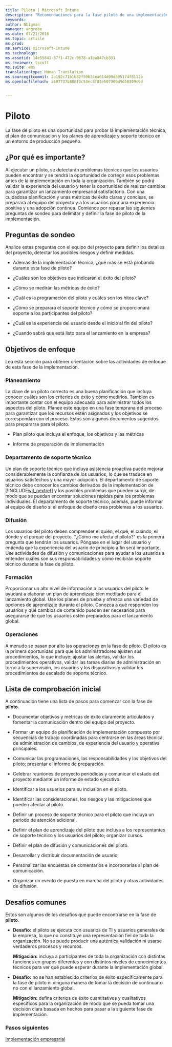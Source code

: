 ```yaml
---
title: Piloto | Microsoft Intune
description: "Recomendaciones para la fase piloto de una implementación de Intune."
keywords: 
author: Nbigman
manager: angrobe
ms.date: 07/21/2016
ms.topic: article
ms.prod: 
ms.service: microsoft-intune
ms.technology: 
ms.assetid: 14e55841-37f1-472c-9678-a1ba847cb331
ms.reviewer: tscott
ms.suite: ems
translationtype: Human Translation
ms.sourcegitcommit: 2a192c71b1b82f59b34ea614d09d895174f8112b
ms.openlocfilehash: a607737b808f3c53ec8f83e507369d9d58309c9d


---
```


# Piloto
La fase de piloto es una oportunidad para probar la implementación técnica, el plan de comunicación y los planes de aprendizaje y soporte técnico en un entorno de producción pequeño.

## ¿Por qué es importante?
Al ejecutar un piloto, se detectarán problemas técnicos que los usuarios pueden encontrar y se tendrá la oportunidad de corregir esos problemas antes de la implementación en toda la organización. También se podrá validar la experiencia del usuario y tener la oportunidad de realizar cambios para garantizar un lanzamiento empresarial satisfactorio. Con una cuidadosa planificación y unas métricas de éxito claras y concisas, se preparará al equipo del proyecto y a los usuarios para una experiencia positiva y una adopción continua.
Comience por repasar las siguientes preguntas de sondeo para delimitar y definir la fase de piloto de la implementación.

## Preguntas de sondeo
Analice estas preguntas con el equipo del proyecto para definir los detalles del proyecto, detectar los posibles riesgos y definir medidas.

-   Además de la implementación técnica, ¿qué más se está probando durante esta fase de piloto?

-   ¿Cuáles son los objetivos que indicarán el éxito del piloto?

-   ¿Cómo se medirán las métricas de éxito?

-   ¿Cuál es la programación del piloto y cuáles son los hitos clave?

-   ¿Cómo se preparará el soporte técnico y cómo se proporcionará soporte a los participantes del piloto?

-   ¿Cuál es la experiencia del usuario desde el inicio al fin del piloto?

-   ¿Cuando sabrá que está listo para el lanzamiento en la empresa?

## Objetivos de enfoque
Lea esta sección para obtener orientación sobre las actividades de enfoque de esta fase de la implementación.

### Planeamiento
La clave de un piloto correcto es una buena planificación que incluya conocer cuáles son los criterios de éxito y cómo medirlos. También es importante contar con el equipo adecuado para administrar todos los aspectos del piloto. Planee este equipo en una fase temprana del proceso para garantizar que los recursos estén asignados y los objetivos se correspondan con el proceso. Estos son algunos documentos sugeridos para prepararse para el piloto.

-   Plan piloto que incluya el enfoque, los objetivos y las métricas

-   Informe de preparación de implementación

### Departamento de soporte técnico
Un plan de soporte técnico que incluya asistencia proactiva puede mejorar considerablemente la confianza de los usuarios, lo que se traduce en usuarios satisfechos y una mayor adopción. El departamento de soporte técnico debe conocer los cambios derivados de la implementación de [!INCLUDE[wit_nextref](../includes/wit_nextref_md.md)] y los posibles problemas que pueden surgir, de modo que se puedan encontrar soluciones rápidas para los problemas individuales. El departamento de soporte técnico, además, puede informar al equipo de diseño si el enfoque de diseño crea problemas a los usuarios.

### Difusión
Los usuarios del piloto deben comprender el quién, el qué, el cuándo, el dónde y el porqué del proyecto. "¿Cómo me afecta el piloto?" es la primera pregunta que tendrán los usuarios. Póngase en el lugar del usuario y entienda que la experiencia del usuario de principio a fin será importante. Use actividades de difusión y comunicaciones para ayudar a los usuarios a entender cuáles son sus responsabilidades y cómo recibirán soporte técnico durante la fase de piloto.

### Formación
Proporcionar un alto nivel de información a los usuarios del piloto le ayudará a elaborar un plan de aprendizaje bien meditado para el lanzamiento global. Use los planes de prueba y ofrezca una variedad de opciones de aprendizaje durante el piloto. Conozca a qué responden los usuarios y qué cambios de contenido pueden ser necesarios para asegurarse de que los usuarios estén preparados para el lanzamiento global.

### Operaciones
A menudo se pasan por alto las operaciones en la fase de piloto. El piloto es la primera oportunidad para que los administradores ajusten sus procedimientos, lo que incluye: ajustar las alertas, validar los procedimientos operativos, validar las tareas diarias de administración en torno a la supervisión, los usuarios y los dispositivos y validar los procedimientos de escalado de soporte técnico.

## Lista de comprobación inicial
A continuación tiene una lista de pasos para comenzar con la fase de **piloto**.

-   Documentar objetivos y métricas de éxito claramente articulados y fomentar la comunicación dentro del equipo del proyecto.

-   Formar un equipo de planificación de implementación compuesto por secuencias de trabajo coordinadas para centrarse en las áreas técnica, de administración de cambios, de experiencia del usuario y operativa principales.

-   Comunicar las programaciones, las responsabilidades y los objetivos del piloto; presentar el informe de preparación.

-   Celebrar reuniones de proyecto periódicas y comunicar el estado del proyecto mediante un informe de estado ejecutivo.

-   Identificar a los usuarios para su inclusión en el piloto.

-   Identificar las consideraciones, los riesgos y las mitigaciones que pueden afectar al piloto.

-   Definir un proceso de soporte técnico para el piloto que incluya un periodo de atención adicional.

-   Definir el plan de aprendizaje del piloto que incluya a los representantes de soporte técnico y los usuarios del piloto; organizar cursos.

-   Definir el plan de difusión y comunicaciones del piloto.

-   Desarrollar y distribuir documentación de usuario.

-   Personalizar las encuestas de comentarios e incorporarlas al plan de comunicación.

-   Organizar un evento de puesta en marcha del piloto y otras actividades de difusión.

## Desafíos comunes
Estos son algunos de los desafíos que puede encontrarse en la fase de **piloto**.

-   **Desafío:** el piloto se ejecuta con usuarios de TI y usuarios generales de la empresa, lo que no constituye una representación fiel de toda la organización. No se puede producir una auténtica validación ni usarse verdaderos procesos y recursos.

    **Mitigación:** incluya a participantes de toda la organización con distintas funciones en grupos diferentes y con distintos niveles de conocimientos técnicos para ver qué puede esperar durante la implementación global.

-   **Desafío:** no se han establecido criterios de éxito específicamente para la fase de piloto ni ninguna manera de tomar la decisión de continuar o no con el lanzamiento global.

    **Mitigación:** defina criterios de éxito cuantitativos y cualitativos específicos para la organización de modo que se pueda tomar una decisión clara basada en hechos para pasar a la siguiente fase de implementación.

### Pasos siguientes
[Implementación empresarial](enterprise-rollout.md)



<!--HONumber=Jul16_HO4-->


